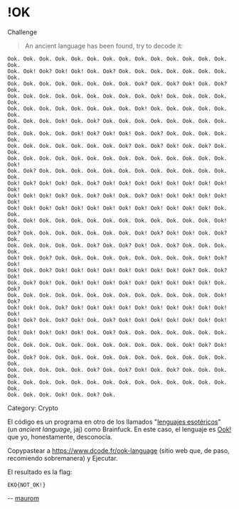 !OK
===

Challenge

> An ancient language has been found, try to decode it:

    Ook. Ook. Ook. Ook. Ook. Ook. Ook. Ook. Ook. Ook. Ook. Ook. Ook. Ook. Ook.
    Ook. Ook! Ook? Ook! Ook! Ook. Ook? Ook. Ook. Ook. Ook. Ook. Ook. Ook. Ook.
    Ook. Ook. Ook. Ook. Ook. Ook. Ook. Ook. Ook? Ook. Ook? Ook! Ook. Ook? Ook.
    Ook. Ook. Ook. Ook. Ook. Ook. Ook. Ook. Ook. Ook! Ook. Ook. Ook. Ook. Ook.
    Ook. Ook. Ook. Ook. Ook. Ook. Ook. Ook. Ook! Ook. Ook. Ook. Ook. Ook. Ook.
    Ook. Ook. Ook. Ook! Ook. Ook? Ook. Ook. Ook. Ook. Ook. Ook. Ook. Ook. Ook.
    Ook. Ook. Ook. Ook. Ook! Ook? Ook! Ook! Ook. Ook? Ook. Ook. Ook. Ook. Ook.
    Ook. Ook. Ook. Ook. Ook. Ook. Ook. Ook? Ook. Ook? Ook! Ook. Ook? Ook. Ook.
    Ook. Ook. Ook. Ook. Ook. Ook. Ook. Ook. Ook. Ook. Ook. Ook. Ook. Ook. Ook!
    Ook. Ook? Ook. Ook. Ook. Ook. Ook. Ook. Ook. Ook. Ook. Ook. Ook. Ook. Ook.
    Ook! Ook? Ook! Ook! Ook. Ook? Ook! Ook! Ook! Ook! Ook! Ook! Ook! Ook! Ook!
    Ook! Ook! Ook! Ook? Ook. Ook? Ook! Ook. Ook? Ook! Ook! Ook! Ook! Ook! Ook!
    Ook! Ook! Ook! Ook! Ook! Ook! Ook! Ook! Ook! Ook! Ook! Ook! Ook! Ook. Ook.
    Ook. Ook! Ook. Ook. Ook. Ook. Ook. Ook. Ook. Ook. Ook. Ook. Ook. Ook! Ook.
    Ook? Ook. Ook. Ook. Ook. Ook. Ook. Ook. Ook! Ook? Ook! Ook! Ook. Ook? Ook.
    Ook. Ook. Ook. Ook. Ook. Ook? Ook. Ook? Ook! Ook. Ook? Ook. Ook. Ook. Ook.
    Ook! Ook. Ook? Ook. Ook. Ook. Ook. Ook. Ook. Ook. Ook. Ook. Ook! Ook? Ook!
    Ook! Ook. Ook? Ook! Ook! Ook! Ook! Ook! Ook! Ook! Ook! Ook? Ook. Ook? Ook!
    Ook. Ook? Ook! Ook. Ook! Ook! Ook! Ook! Ook! Ook! Ook! Ook! Ook! Ook. Ook?
    Ook. Ook. Ook. Ook. Ook. Ook. Ook. Ook. Ook. Ook. Ook. Ook. Ook. Ook! Ook?
    Ook! Ook! Ook. Ook? Ook! Ook! Ook! Ook! Ook! Ook! Ook! Ook! Ook! Ook! Ook!
    Ook! Ook? Ook. Ook? Ook! Ook. Ook? Ook! Ook! Ook! Ook! Ook! Ook! Ook! Ook!
    Ook! Ook! Ook! Ook! Ook! Ook. Ook? Ook. Ook. Ook. Ook. Ook. Ook. Ook. Ook.
    Ook. Ook. Ook. Ook. Ook. Ook. Ook. Ook. Ook. Ook. Ook. Ook! Ook? Ook! Ook!
    Ook. Ook? Ook. Ook. Ook. Ook. Ook. Ook. Ook. Ook. Ook. Ook. Ook. Ook. Ook.
    Ook. Ook. Ook. Ook. Ook. Ook? Ook. Ook? Ook! Ook. Ook? Ook. Ook. Ook. Ook.
    Ook. Ook. Ook. Ook. Ook. Ook. Ook. Ook. Ook. Ook. Ook. Ook. Ook. Ook. Ook.
    Ook. Ook. Ook. Ook! Ook. Ook? Ook.

Category: Crypto

El código es un programa en otro de los llamados
"[lenguajes esotéricos](https://es.wikipedia.org/wiki/Lenguaje_de_programaci%C3%B3n_esot%C3%A9rico)"
(un _ancient language_, jaj) como Brainfuck. En este caso, el lenguaje es
[Ook!](https://es.wikipedia.org/wiki/Ook!) que yo, honestamente, desconocía.

Copypastear a <https://www.dcode.fr/ook-language> (sitio web que, de paso,
recomiendo sobremanera) y Ejecutar.

El resultado es la flag:

    EKO{NOT_OK!}

-- [maurom](https://maurom.com/)
